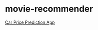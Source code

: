 ﻿# movie-recommender


[Car Price Prediction App](https://movie-recommendation-system-c8jdkhmrnhx2icjlq3wfju.streamlit.app/)


